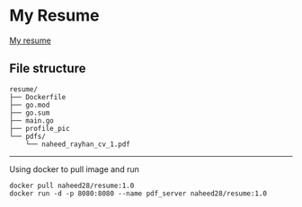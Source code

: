 # My Resume
[My resume](Naheed_Rayhan_CV_1.pdf)



## File structure
```code
resume/
├── Dockerfile
├── go.mod
├── go.sum
├── main.go
├── profile_pic
└── pdfs/
    └── naheed_rayhan_cv_1.pdf
```

<hr>




Using docker to pull image and run
```
docker pull naheed28/resume:1.0
docker run -d -p 8080:8080 --name pdf_server naheed28/resume:1.0
```